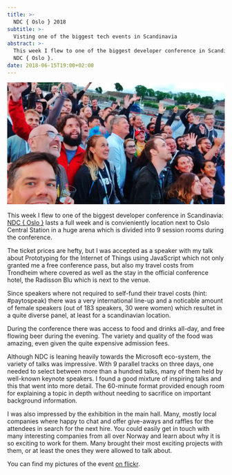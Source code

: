 ```yaml
---
title: >-
  NDC { Oslo } 2018
subtitle: >-
  Visting one of the biggest tech events in Scandinavia
abstract: >-
  This week I flew to one of the biggest developer conference in Scandinavia:
  NDC { Oslo }.
date: 2018-06-15T19:00+02:00
---
```


![NDC { Oslo } 2018](../media/ndc-oslo-2018.jpg)

This week I flew to one of the biggest developer conference in Scandinavia:
[NDC { Oslo }](https://ndcoslo.com/) lasts a full week and is convieniently
location next to Oslo Central Station in a huge arena which is divided into 9
session rooms during the conference.

The ticket prices are hefty, but I was accepted as a speaker with my talk about
Prototyping for the Internet of Things using JavaScript which not only granted
me a free conference pass, but also my travel costs from Trondheim where covered
as well as the stay in the official conference hotel, the Radisson Blu which is
next to the venue.

Since speakers where not required to self-fund their travel costs (hint:
#paytospeak) there was a very international line-up and a noticable amount of
female speakers (out of 183 speakers, 30 were women) which resultet in a quite
diverse panel, at least for a scandinavian location.

During the conference there was access to food and drinks all-day, and free
flowing beer during the evening. The variety and quality of the food was
amazing, even given the quite expensive admission fees.

Although NDC is leaning heavily towards the Microsoft eco-system, the variety of
talks was impressive. With 9 parallel tracks on three days, one needed to select
between more than a hundred talks, many of them held by well-known keynote
speakers. I found a good mixture of inspiring talks and this that went into more
detail. The 60-minute format provided enough room for explaining a topic in
depth without needing to sacrifice on important background information.

I was also impressed by the exhibition in the main hall. Many, mostly local
companies where happy to chat and offer give-aways and raffles for the attendees
in search for the next hire. You could easily get in touch with many interesting
companies from all over Norway and learn about why it is so exciting to work for
them. Many brought their most exciting projects with them, or at least the ones
they were allowed to talk about.

You can find my pictures of the event
[on flickr](https://www.flickr.com/photos/tacker/albums/72157696327014471).
